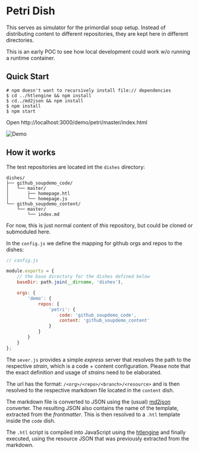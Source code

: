 Petri Dish
==========

This serves as simulator for the primordial soup setup. Instead of distributing content to different repositories, they are kept here in different directories.

This is an early POC to see how local development could work w/o running a runtime container.

Quick Start
-----------

```
# npm doesn't want to recursively install file:// dependencies 
$ cd ../htlengine && npm install
$ cd../md2json && npm install
$ npm install
$ npm start
```

Open http://localhost:3000/demo/petri/master/index.html

![Demo](docs/demo.gif)

How it works
------------

The test repositories are located int the  `dishes` directory:

```
dishes/
├── github_soupdemo_code/
│   └── master/
│       ├── homepage.htl
│       └── homepage.js
└── github_soupdemo_content/
    └── master/
        └── index.md
```

For now, this is just normal content of _this_ repository, but could be cloned or submoduled here.

In the `config.js` we define the mapping for github orgs and repos to the dishes:

```js
// config.js

module.exports = {
    // the base directory for the dishes defined below
    baseDir: path.join(__dirname, 'dishes'),

    orgs: {
        'demo': {
            repos: {
                'petri': {
                    code: 'github_soupdemo_code',
                    content: 'github_soupdemo_content'
                }
            }
        }
    }
};
```

The `sever.js` provides a simple _express_ server that resolves the path to the respective _strain_, which is a 
code + content configuration. Please note that the exact definition and usage of _strains_ need to be 
elaborated. 

The url has the format: `/<org>/<repo>/<branch>/<resource>` and is then resolved to the respective markdown file
located in the `content` dish. 

The markdown file is converted to JSON using the (usual) [md2json](../md2json) converter. The resulting JSON also contains
the name of the template, extracted from the _frontmatter_. This is then resolved to a `.htl` template inside
the `code` dish.

The `.htl` script is compiled into JavaScript using the [htlengine](../htlengine) and finally executed, using the 
resource JSON that was previously extracted from the markdown.

  
